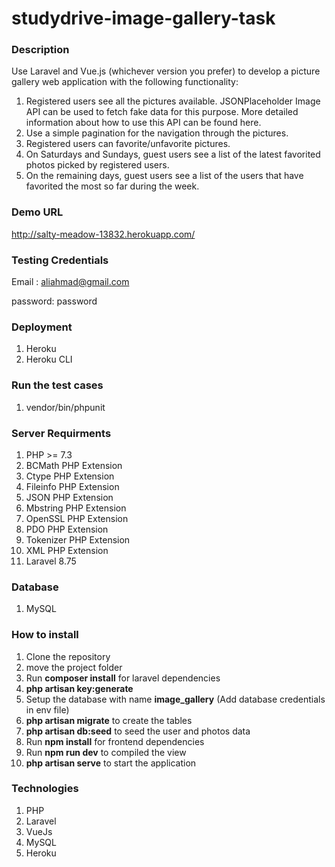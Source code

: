 # studydrive-image-gallery-task

### Description ###

Use Laravel and Vue.js (whichever version you prefer) to develop a picture gallery web application with the following functionality: 
1. Registered users see all the pictures available. JSONPlaceholder Image API can be used to fetch fake data for this purpose. More detailed information about how to use this API can be found here. 
2. Use a simple pagination for the navigation through the pictures. 
4. Registered users can favorite/unfavorite pictures.
6. On Saturdays and Sundays, guest users see a list of the latest favorited photos picked by registered users. 
8. On the remaining days, guest users see a list of the users that have favorited the most so far during the week.


### Demo URL ###
http://salty-meadow-13832.herokuapp.com/

### Testing Credentials ###
  Email :  aliahmad@gmail.com
  
  password:  password


### Deployment ###
  1. Heroku
  2. Heroku CLI

### Run the test cases ###
1. vendor/bin/phpunit

### Server Requirments ###

1. PHP >= 7.3
2. BCMath PHP Extension
3. Ctype PHP Extension
4. Fileinfo PHP Extension
5. JSON PHP Extension
6. Mbstring PHP Extension
7. OpenSSL PHP Extension
8. PDO PHP Extension
9. Tokenizer PHP Extension
10. XML PHP Extension
11. Laravel 8.75

### Database ###
  1. MySQL
  
###  How to install ###
1. Clone the repository
2. move the project folder
3. Run **composer install** for laravel dependencies
4. **php artisan key:generate**
5. Setup the database with name **image_gallery** (Add database credentials in env file)
6. **php artisan migrate** to create the tables
7. **php artisan db:seed** to seed the user and photos data
8. Run **npm install** for frontend dependencies
9. Run **npm run dev** to compiled the view
10. **php artisan serve** to start the application

### Technologies ###
1. PHP
2. Laravel
3. VueJs
4. MySQL
5. Heroku



